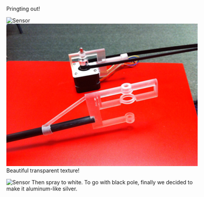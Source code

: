Pringting out!

![Sensor](../project_images/3D4.JPG?raw=true "Sensor")
![Sensor](../project_images/3D5.jpg?raw=true "Sensor")
Beautiful transparent texture!

![Sensor](../project_images/3D1.JPG?raw=true "Sensor")
Then spray to white.
To go with black pole, finally we decided to make it aluminum-like silver.

